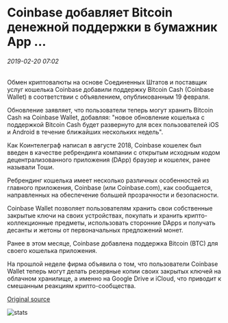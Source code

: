 # Coinbase добавляет Bitcoin денежной поддержки в бумажник App ...

###### 2019-02-20 07:02

Обмен криптовалюты на основе Соединенных Штатов и поставщик услуг кошелька Coinbase добавили поддержку Bitcoin Cash (Coinbase Wallet) в соответствии с объявлением, опубликованным 19 февраля.

Обновление заявляет, что пользователи теперь могут хранить Bitcoin Cash на Coinbase Wallet, добавляя: "новое обновление кошелька с поддержкой Bitcoin Cash будет развернуто для всех пользователей iOS и Android в течение ближайших нескольких недель".

Как Коинтелеграф написал в августе 2018, Coinbase кошелек был введен в качестве ребрендинга компании с открытым исходным кодом децентрализованного приложения (DApp) браузер и кошелек, ранее называли Тоши.

Ребрендинг кошелька имеет несколько различных особенностей из главного приложения, Coinbase (или Coinbase.com), как сообщается, направленных на обеспечение большей прозрачности и безопасности.

Coinbase Wallet позволяет пользователям хранить свои собственные закрытые ключи на своих устройствах, покупать и хранить крипто-коллекционные предметы, использовать сторонние DApps и получать десанты и жетоны от первоначальных предложений монет.

Ранее в этом месяце, Coinbase добавлена поддержка Bitcoin (BTC) для своего кошелька приложения.

На прошлой неделе фирма объявила о том, что пользователи Coinbase Wallet теперь могут делать резервные копии своих закрытых ключей на облачном хранилище, а именно на Google Drive и iCloud, что приводит к смешанным реакциям крипто-сообщества.

[Original source](https://cointelegraph.com/news/coinbase-adds-bitcoin-cash-support-to-wallet-app)

![stats](https://c.statcounter.com/11760860/0/a89fa40b/1/ "stats")
